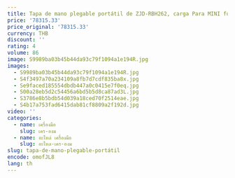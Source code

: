 ```yaml
---
title: Tapa de mano plegable portátil de ZJD-RBH262, carga Para MINI furgoneta de carga, Venta Al por Mayor
price: '78315.33'
price_original: '78315.33'
currency: THB
discount: ''
rating: 4
volume: 86
image: S9989ba03b45b44da93c79f1094a1e194R.jpg
images:
  - S9989ba03b45b44da93c79f1094a1e194R.jpg
  - S4f3497a70a234109a8fb7d7cdf835ba8x.jpg
  - Se9faced185554dbdb447a0c0415e7f0eq.jpg
  - S00a28eb5d2c54456a6bd5b5d8ca87ad3L.jpg
  - S3786e8b5bdb54d039a18ced70f2514eae.jpg
  - S4b17a753fad6415dab81cf8809a2f192d.jpg
video: ''
categories:
  - name: เครื่องมือ
    slug: เคร-องม
  - name: อะไหล่ เครื่องมือ
    slug: อะไหล-เคร-องม
slug: tapa-de-mano-plegable-portátil
encode: omofJL8
lang: th
---
```

  